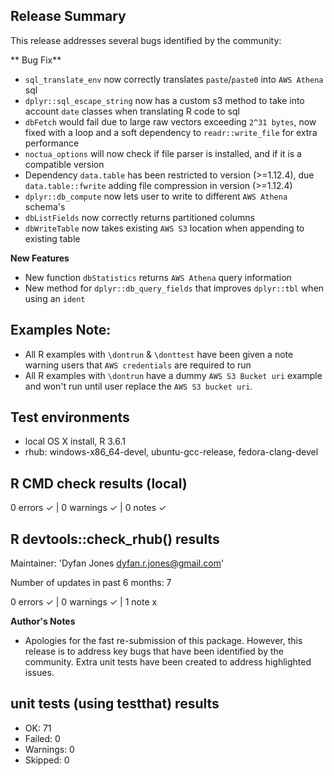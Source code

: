 ## Release Summary
This release addresses several bugs identified by the community:

** Bug Fix**
* `sql_translate_env` now correctly translates `paste`/`paste0` into `AWS Athena` sql
* `dplyr::sql_escape_string` now has a custom s3 method to take into account `date` classes when translating R code to sql
* `dbFetch` would fail due to large raw vectors exceeding `2^31 bytes`, now fixed with a loop and a soft dependency to `readr::write_file` for extra performance
* `noctua_options` will now check if file parser is installed, and if it is a compatible version
* Dependency `data.table` has been restricted to version (>=1.12.4), due `data.table::fwrite` adding file compression in version (>=1.12.4)
* `dplyr::db_compute` now lets user to write to different `AWS Athena` schema's
* `dbListFields` now correctly returns partitioned columns
* `dbWriteTable` now takes existing `AWS S3` location when appending to existing table

**New Features**
* New function `dbStatistics` returns `AWS Athena` query information 
* New method for `dplyr::db_query_fields` that improves `dplyr::tbl` when using an `ident`


## Examples Note:
* All R examples with `\dontrun` & `\donttest` have been given a note warning users that `AWS credentials` are required to run
* All R examples with `\dontrun` have a dummy `AWS S3 Bucket uri` example and won't run until user replace the `AWS S3 bucket uri`.

## Test environments
* local OS X install, R 3.6.1
* rhub: windows-x86_64-devel, ubuntu-gcc-release, fedora-clang-devel

## R CMD check results (local)
0 errors ✓ | 0 warnings ✓ | 0 notes ✓

## R devtools::check_rhub() results
  Maintainer: 'Dyfan Jones <dyfan.r.jones@gmail.com>'
  
  Number of updates in past 6 months: 7

0 errors ✓ | 0 warnings ✓ | 1 note x

**Author's Notes**
* Apologies for the fast re-submission of this package. However, this release is to address key bugs that have been identified by the community. Extra unit tests have been created to address highlighted issues.

## unit tests (using testthat) results
* OK:       71
* Failed:   0
* Warnings: 0
* Skipped:  0